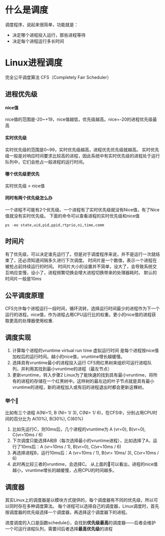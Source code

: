 # 什么是调度
调度程序，说起来很简单，功能就是：
+ 决定哪个进程投入运行，那些进程等待
+ 决定每个进程运行多长时间

# Linux进程调度
完全公平调度算法 CFS（Completely Fair Scheduler）
## 进程优先级
#### nice值
nice值的范围是-20~+19，nice值越低，优先级越高。nice=-20的进程优先级最高
#### 实时优先级
实时优先级的范围是0~99，实时优先级越高，进程优先优先级就越高。
实时优先级一般是对响应时间要求比较高的进程，因此系统中有实时优先级的进程处于运行队列中，它们会抢占一般进程的运行时间。
#### 哪个优先级更优先
实时优先级 > nice值
#### 同时有两个优先级怎么办
一个进程不可能有2个优先级。一个进程有了实时优先级就没有Nice值，有了Nice值就没有实时优先级。
下面的命令可以查看进程的实时优先级和nice值
```
ps -eo state,uid,pid,ppid,rtprio,ni,time,comm
```
## 时间片
有了优先级，可以决定谁先运行了。但是对于调度程序来说，并不是运行一次就结束了，还必须知道间隔多久进行下次调度。
时间片是一个数值，表示一个进程在被抢占前持续运行的时间。
时间片大小的设置并不简单，设大了，会导致系统交互响应变慢，设小了，进程频繁切换会增大进程切换带来的处理器耗时。
默认的时间片一般是10ms

## 公平调度原理
CFS允许每个进程运行一段时间，循环流转，选择运行时间最少的进程作为下一个运行的进程。nice值，作为进程占用CPU运行比的权重。更小的nice值的进程获取更高的处理器使用权重.
## 调度实现
1. 计算每个进程的vruntime
virtual run time 虚拟运行时间 是每个进程按nice值加权后的运行时间。越小的nice值，vruntime增长越缓慢。
2. 选择具有vruntime最小的进程投入运行
CFS用红黑树来组织可运行进程队列，并利用其找到最小vruntime的进程（最左节点）
3. 更新vruntime，转入步骤2
Linux为了能快速的找到具有最小vruntime，将所有的进程的存储在一个红黑树中。这样树的最左边的叶子节点就是具有最小vruntime的进程，新的进程加入或有旧的进程退出时都会更新这棵树。

### 举个🌰
比如有三个进程 A(NI=1), B (NI= 1/ 3), C(NI= 1/ 6)，在CFS中，分别占用CPU时间的百分比为 A(10%), B(30%), C(60%)
1. 比如先运行C，则10ms后，几个进程的vruntime为 A (vr=0), B(vr=0), C(vr=10ms / 6)
2. 下次调度只能选择A和B（每次选择最小的vruntime进程），比如选择了A，运行了10ms后：A (vr=10ms / 1), B(vr=0), C(vr=10ms / 6)
3. 再选择进程B，运行10ms后：A (vr=10ms / 1), B(vr= 10ms/ 3), C(vr=10ms / 6)
4. 此时再比较三者的vruntime，会选择C。
从上面的🌰可以看出，进程的nice值越小，vruntime增长的越缓慢，占用CPU的时间越多。

## 调度器
其实Linux上的调度器是以模块方式提供的，每个调度器有不同的优先级，所以可以同时存在多种调度算法。
每个进程可以选择自己的调度器，Linux调度时，首先按调度器的优先级选择一个调度器，再选择这个调度器下的进程。

进度调度的入口是函数schedule()，会找到**优先级最高**的调度器——后者会维护一个可运行进程队列，需要问后者选择**最高优先级**的进程
